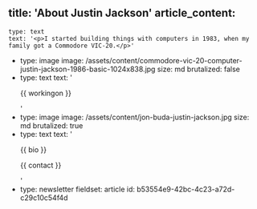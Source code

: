 title: 'About Justin Jackson'
article_content:
  -
    type: text
    text: '<p>I started building things with computers in 1983, when my family got a Commodore VIC-20.</p>'
  -
    type: image
    image: /assets/content/commodore-vic-20-computer-justin-jackson-1986-basic-1024x838.jpg
    size: md
    brutalized: false
  -
    type: text
    text: '<p>{{ workingon }}</p>'
  -
    type: image
    image: /assets/content/jon-buda-justin-jackson.jpg
    size: md
    brutalized: true
  -
    type: text
    text: '<p>{{ bio }}</p><p>{{ contact }}</p>'
  -
    type: newsletter
fieldset: article
id: b53554e9-42bc-4c23-a72d-c29c10c54f4d
